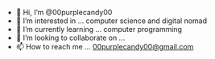 - 👋 Hi, I’m @00purplecandy00
- 👀 I’m interested in ... computer science and digital nomad
- 🌱 I’m currently learning ... computer programming
- 💞️ I’m looking to collaborate on ... 
- 📫 How to reach me ... 00purplecandy00@gmail.com

<!---
00purplecandy00/00purplecandy00 is a ✨ special ✨ repository because its `README.md` (this file) appears on your GitHub profile.
You can click the Preview link to take a look at your changes.
--->
